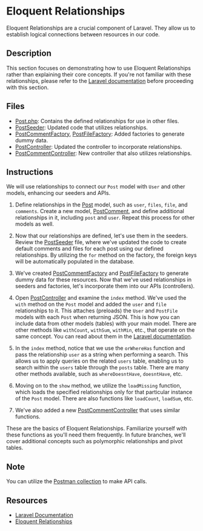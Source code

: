 # Eloquent Relationships

Eloquent Relationships are a crucial component of Laravel. They allow us to establish logical connections between resources in our code.

## Description

This section focuses on demonstrating how to use Eloquent Relationships rather than explaining their core concepts. If you're not familiar with these relationships, please refer to the [Laravel documentation](https://laravel.com/docs/10.x/eloquent-relationships) before proceeding with this section.

## Files

- [Post.php](app/Models/Post.php): Contains the defined relationships for use in other files.
- [PostSeeder](database/seeders/PostSeeder.php): Updated code that utilizes relationships.
- [PostCommentFactory](database/factories/PostCommentFactory.php), [PostFileFactory](database/factories/PostFileFactory.php): Added factories to generate dummy data.
- [PostController](app/Http/Controllers/Api/v1/PostController.php): Updated the controller to incorporate relationships.
- [PostCommentController](app/Http/Controllers/Api/v1/PostCommentController.php): New controller that also utilizes relationships.

## Instructions

We will use relationships to connect our `Post` model with `User` and other models, enhancing our seeders and APIs.

1. Define relationships in the [Post](app/Models/Post.php) model, such as `user`, `files`, `file`, and `comments`. Create a new model, [PostComment](app/Models/PostComment.php), and define additional relationships in it, including `post` and `user`. Repeat this process for other models as well.

2. Now that our relationships are defined, let's use them in the seeders. Review the [PostSeeder](database/seeders/PostSeeder.php) file, where we've updated the code to create default comments and files for each post using our defined relationships. By utilizing the `for` method on the factory, the foreign keys will be automatically populated in the database.

3. We've created [PostCommentFactory](database/factories/PostCommentFactory.php) and [PostFileFactory](database/factories/PostFileFactory.php) to generate dummy data for these resources. Now that we've used relationships in seeders and factories, let's incorporate them into our APIs (controllers).

4. Open [PostController](app/Http/Controllers/Api/v1/PostController.php) and examine the `index` method. We've used the `with` method on the `Post` model and added the `user` and `file` relationships to it. This attaches (preloads) the `User` and `PostFile` models with each `Post` when returning JSON. This is how you can include data from other models (tables) with your main model. There are other methods like `withCount`, `withSum`, `withMin`, etc., that operate on the same concept. You can read about them in the [Laravel documentation](https://laravel.com/docs/10.x/eloquent-relationships).

5. In the `index` method, notice that we use the `orWhereHas` function and pass the relationship `user` as a string when performing a search. This allows us to apply queries on the related `users` table, enabling us to search within the `users` table through the `posts` table. There are many other methods available, such as `whereDoesntHave`, `doesntHave`, etc.

6. Moving on to the `show` method, we utilize the `loadMissing` function, which loads the specified relationships only for that particular instance of the `Post` model. There are also functions like `loadCount`, `loadSum`, etc.

7. We've also added a new [PostCommentController](app/Http/Controllers/Api/v1/PostCommentController.php) that uses similar functions.

These are the basics of Eloquent Relationships. Familiarize yourself with these functions as you'll need them frequently. In future branches, we'll cover additional concepts such as polymorphic relationships and pivot tables.

## Note

You can utilize the [Postman collection](https://elements.getpostman.com/redirect?entityId=13692349-4c7deece-f174-43a3-adfa-95e6cf36792b&entityType=collection) to make API calls.

## Resources
- [Laravel Documentation](https://laravel.com/docs/10.x/eloquent-relationships)
- [Eloquent Relationships](https://ralphjsmit.com/laravel-eloquent-relationships)
